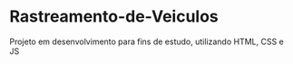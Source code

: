 # Rastreamento-de-Veiculos
Projeto em desenvolvimento para fins de estudo, utilizando HTML, CSS e JS 
